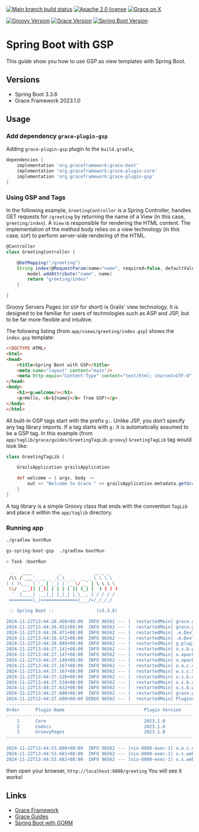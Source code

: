 [![Main branch build status](https://github.com/grace-guides/gs-spring-boot-gsp/workflows/Grace%20CI/badge.svg?style=flat)](https://github.com/grace-guides/gs-spring-boot-gsp/actions?query=workflow%3A%Grace+CI%22)
[![Apache 2.0 license](https://img.shields.io/badge/License-APACHE%202.0-green.svg?logo=APACHE&style=flat)](https://opensource.org/licenses/Apache-2.0)
[![Grace on X](https://img.shields.io/twitter/follow/graceframework?style=social)](https://twitter.com/graceframework)

[![Groovy Version](https://img.shields.io/badge/Groovy-4.0.24-blue?style=flat&color=4298b8)](https://groovy-lang.org/releasenotes/groovy-4.0.html)
[![Grace Version](https://img.shields.io/badge/Grace-2023.1.0-blue?style=flat&color=f49b06)](https://github.com/graceframework/grace-framework/releases/tag/v2023.1.0)
[![Spring Boot Version](https://img.shields.io/badge/Spring_Boot-3.3.6-blue?style=flat&color=6db33f)](https://github.com/spring-projects/spring-boot/releases/tag/v3.3.6)


# Spring Boot with GSP

This guide show you how to use GSP as view templates with Spring Boot.

## Versions

* Spring Boot 3.3.6
* Grace Framework 2023.1.0

## Usage

### Add dependency `grace-plugin-gsp`

Adding `grace-plugin-gsp` plugin to the `build.gradle`,

```gradle
dependencies {
	implementation 'org.graceframework:grace-boot'
	implementation 'org.graceframework:grace-plugin-core'
	implementation 'org.graceframework:grace-plugin-gsp'
}
```

### Using GSP and Tags

In the following example, `GreetingController` is a Spring Controller, handles GET requests for `/greeting` by returning the name of a View (in this case, `greeting/index`).
A `View` is responsible for rendering the HTML content. The implementation of the method body relies on a view technology (in this case, `GSP`) to perform server-side rendering of the HTML. 

```groovy
@Controller
class GreetingController {

	@GetMapping("/greeting")
	String index(@RequestParam(name="name", required=false, defaultValue="World") String name, Model model) {
		model.addAttribute("name", name)
		return "greeting/index"
	}

}
```

Groovy Servers Pages (or `GSP` for short) is Grails' view technology. It is designed to be familiar for users of technologies such as ASP and JSP, but to be far more flexible and intuitive.

The following listing (from `app/views/greeting/index.gsp`) shows the `index.gsp` template:

```html
<!DOCTYPE HTML>
<html>
<head>
    <title>Spring Boot with GSP</title>
    <meta name="layout" content="main"/>
    <meta http-equiv="Content-Type" content="text/html; charset=UTF-8" />
</head>
<body>
    <h1><g:welcome/></h1>
    <p>Hello, <b>${name}</b> from GSP!</p>
</body>
</html>
```

All built-in GSP tags start with the prefix `g:`. Unlike JSP, you don’t specify any tag library imports. If a tag starts with `g:` it is automatically assumed to be a GSP tag. In this example (from `app/taglib/grace/guides/GreetingTagLib.groovy`) `GreetingTagLib` tag would look like:

```groovy
class GreetingTagLib {

    GrailsApplication grailsApplication

    def welcome = { args, body ->
        out << "Welcome to Grace " << grailsApplication.metadata.getGrailsVersion()
    }
}
```

A tag library is a simple Groovy class that ends with the convention `TagLib` and place it within the `app/taglib` directory.

### Running app

```bash
./gradlew bootRun
```

```bash
gs-spring-boot-gsp  ./gradlew bootRun

> Task :bootRun

  .   ____          _            __ _ _
 /\\ / ___'_ __ _ _(_)_ __  __ _ \ \ \ \
( ( )\___ | '_ | '_| | '_ \/ _` | \ \ \ \
 \\/  ___)| |_)| | | | | || (_| |  ) ) ) )
  '  |____| .__|_| |_|_| |_\__, | / / / /
 =========|_|==============|___/=/_/_/_/

 :: Spring Boot ::                (v3.3.6)

2024-11-22T13:44:26.450+08:00  INFO 96562 --- [  restartedMain] grace.guides.GraceBootApplication        : Starting GraceBootApplication using Java 17.0.12 with PID 96562 (/Users/rain/Development/github/grace/grace-guides/gs-spring-boot-gsp/build/classes/groovy/main started by rain in /Users/rain/Development/github/grace/grace-guides/gs-spring-boot-gsp)
2024-11-22T13:44:26.452+08:00  INFO 96562 --- [  restartedMain] grace.guides.GraceBootApplication        : No active profile set, falling back to 1 default profile: "default"
2024-11-22T13:44:26.471+08:00  INFO 96562 --- [  restartedMain] .e.DevToolsPropertyDefaultsPostProcessor : Devtools property defaults active! Set 'spring.devtools.add-properties' to 'false' to disable
2024-11-22T13:44:26.472+08:00  INFO 96562 --- [  restartedMain] .e.DevToolsPropertyDefaultsPostProcessor : For additional web related logging consider setting the 'logging.level.web' property to 'DEBUG'
2024-11-22T13:44:26.889+08:00  INFO 96562 --- [  restartedMain] g.plugins.DefaultGrailsPluginManager     : Total 3 plugins loaded successfully, take in 43 ms
2024-11-22T13:44:27.141+08:00  INFO 96562 --- [  restartedMain] o.s.b.w.embedded.tomcat.TomcatWebServer  : Tomcat initialized with port 8080 (http)
2024-11-22T13:44:27.147+08:00  INFO 96562 --- [  restartedMain] o.apache.catalina.core.StandardService   : Starting service [Tomcat]
2024-11-22T13:44:27.148+08:00  INFO 96562 --- [  restartedMain] o.apache.catalina.core.StandardEngine    : Starting Servlet engine: [Apache Tomcat/10.1.33]
2024-11-22T13:44:27.167+08:00  INFO 96562 --- [  restartedMain] o.a.c.c.C.[Tomcat].[localhost].[/]       : Initializing Spring embedded WebApplicationContext
2024-11-22T13:44:27.167+08:00  INFO 96562 --- [  restartedMain] w.s.c.ServletWebServerApplicationContext : Root WebApplicationContext: initialization completed in 695 ms
2024-11-22T13:44:27.526+08:00  INFO 96562 --- [  restartedMain] o.s.b.d.a.OptionalLiveReloadServer       : LiveReload server is running on port 35729
2024-11-22T13:44:27.534+08:00  INFO 96562 --- [  restartedMain] o.s.b.a.e.web.EndpointLinksResolver      : Exposing 15 endpoints beneath base path '/actuator'
2024-11-22T13:44:27.652+08:00  INFO 96562 --- [  restartedMain] o.s.b.w.embedded.tomcat.TomcatWebServer  : Tomcat started on port 8080 (http) with context path '/'
2024-11-22T13:44:27.680+08:00  INFO 96562 --- [  restartedMain] grace.guides.GraceBootApplication        : Started GraceBootApplication in 1.367 seconds (process running for 1.712)
2024-11-22T13:44:27.690+08:00 DEBUG 96562 --- [  restartedMain] PluginsInfoApplicationContextInitializer :
----------------------------------------------------------------------------------------------
Order      Plugin Name                              Plugin Version                     Enabled
----------------------------------------------------------------------------------------------
    1      Core                                     2023.1.0                                 Y
    2      Codecs                                   2023.1.0                                 Y
    3      GroovyPages                              2023.1.0                                 Y
----------------------------------------------------------------------------------------------

2024-11-22T13:44:53.680+08:00  INFO 96562 --- [nio-8080-exec-1] o.a.c.c.C.[Tomcat].[localhost].[/]       : Initializing Spring DispatcherServlet 'dispatcherServlet'
2024-11-22T13:44:53.681+08:00  INFO 96562 --- [nio-8080-exec-1] o.s.web.servlet.DispatcherServlet        : Initializing Servlet 'dispatcherServlet'
2024-11-22T13:44:53.682+08:00  INFO 96562 --- [nio-8080-exec-1] o.s.web.servlet.DispatcherServlet        : Completed initialization in 1 ms
```

then open your browser, `http://localhost:8080/greeting`
You will see it works!

## Links

- [Grace Framework](https://github.com/graceframework/grace-framework)
- [Grace Guides](https://github.com/grace-guides)
- [Spring Boot with GORM](https://github.com/grace-guides/gs-spring-boot-gorm)
